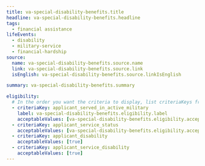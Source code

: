 ```yaml
---
title: va-special-disability-benefits.title
headline: va-special-disability-benefits.headline
tags:
  - financial assistance
lifeEvents:
  - disability
  - military-service
  - financial-hardship
source:
  name: va-special-disability-benefits.source.name
  link: va-special-disability-benefits.source.link
  isEnglish: va-special-disability-benefits.source.linkIsEnglish

summary: va-special-disability-benefits.summary

eligibility:
  # In the order you want the criteria to display, list criteriaKeys from the csv here, each followed by a comma-separated list of which values indicate eligibility for that criteria. Wrap individual values in quotes if they have inner commas.
  - criteriaKey: applicant_served_in_active_military
    label: va-special-disability-benefits.eligibility.label
    acceptableValues: [va-special-disability-benefits.eligibility.acceptableValues]
  - criteriaKey: applicant_service_status
    acceptableValues: [va-special-disability-benefits.eligibility.acceptableValues1, va-special-disability-benefits.eligibility.acceptableValues2, va-special-disability-benefits.eligibility.acceptableValues3, va-special-disability-benefits.eligibility.acceptableValues4]
  - criteriaKey: applicant_disability
    acceptableValues: [true]
  - criteriaKey: applicant_service_disability
    acceptableValues: [true]
---
```

